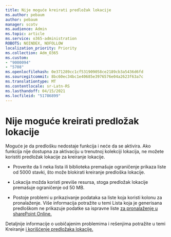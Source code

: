```yaml
---
title: Nije moguće kreirati predložak lokacije
ms.author: pebaum
author: pebaum
manager: scotv
ms.audience: Admin
ms.topic: article
ms.service: o365-administration
ROBOTS: NOINDEX, NOFOLLOW
localization_priority: Priority
ms.collection: Adm_O365
ms.custom:
- "9000094"
- "5708"
ms.openlocfilehash: 0e371289cc1cf531909058ce2189cb3a5436d6fd
ms.sourcegitcommit: 8bc60ec34bc1e40685e3976576e04a2623f63a7c
ms.translationtype: MT
ms.contentlocale: sr-Latn-RS
ms.lasthandoff: 04/15/2021
ms.locfileid: "51786899"
---
```

# <a name="site-template-cannot-be-created"></a>Nije moguće kreirati predložak lokacije

Moguće je da predlošku nedostaje funkcija i neće da se aktivira. Ako funkcija nije dostupna za aktivaciju u trenutnoj kolekciji lokacija, ne možete koristiti predložak lokacije za kreiranje lokacije.

- Proverite da li neka lista ili [](https://support.office.com/article/Manage-large-lists-and-libraries-in-SharePoint-B8588DAE-9387-48C2-9248-C24122F07C59) biblioteka premašuje ograničenje prikaza liste od 5000 stavki, što može blokirati kreiranje predloška lokacije.

- Lokacija možda koristi previše resursa, stoga predložak lokacije premašuje ograničenje od 50 MB.

- Postoje problemi u prikazivanje podataka sa liste koja koristi kolonu za pronalaženje. Više informacija potražite u temi Lista koja je generisana predloškom ne prikazuje podatke sa ispravne liste [za pronalaženje u sharePoint Online.](https://docs.microsoft.com/sharepoint/support/lists-and-libraries/template-generated-list-incorrect-data)

Detaljnije informacije o uobičajenim problemima i rešenjima potražite u temi Kreiranje [i korišćenje predložaka lokacije.](https://support.office.com/article/Create-and-use-site-templates-60371B0F-00E0-4C49-A844-34759EBDD989)
